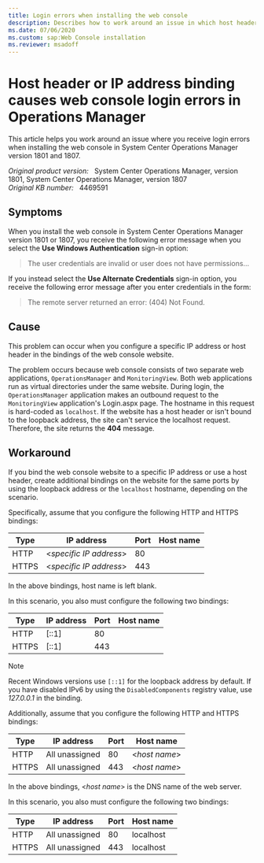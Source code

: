 ```yaml
---
title: Login errors when installing the web console
description: Describes how to work around an issue in which host header or IP address binding causes web console login errors in System Center Operations Manager version 1801, 1807, 2019, or 2022.
ms.date: 07/06/2020
ms.custom: sap:Web Console installation
ms.reviewer: msadoff
---
```

# Host header or IP address binding causes web console login errors in Operations Manager

This article helps you work around an issue where you receive login errors when installing the web console in System Center Operations Manager version 1801 and 1807.

_Original product version:_ &nbsp; System Center Operations Manager, version 1801, System Center Operations Manager, version 1807  
_Original KB number:_ &nbsp; 4469591

## Symptoms

When you install the web console in System Center Operations Manager version 1801 or 1807, you receive the following error message when you select the **Use Windows Authentication** sign-in option:

> The user credentials are invalid or user does not have permissions...

If you instead select the **Use Alternate Credentials** sign-in option, you receive the following error message after you enter credentials in the form:

> The remote server returned an error: (404) Not Found.

## Cause

This problem can occur when you configure a specific IP address or host header in the bindings of the web console website.

The problem occurs because web console consists of two separate web applications, `OperationsManager` and `MonitoringView`. Both web applications run as virtual directories under the same website. During login, the `OperationsManager` application makes an outbound request to the `MonitoringView` application's Login.aspx page. The hostname in this request is hard-coded as `localhost`. If the website has a host header or isn't bound to the loopback address, the site can't service the localhost request. Therefore, the site returns the **404** message.

## Workaround

If you bind the web console website to a specific IP address or use a host header, create additional bindings on the website for the same ports by using the loopback address or the `localhost` hostname, depending on the scenario.

Specifically, assume that you configure the following HTTP and HTTPS bindings:

|Type|IP address|Port|Host name|
|---|---|---|---|
|HTTP|\<_specific IP address_>|80||
|HTTPS|\<_specific IP address_>|443||
  
In the above bindings, host name is left blank.

In this scenario, you also must configure the following two bindings:

|Type|IP address|Port|Host name|
|---|---|---|---|
|HTTP|[::1]|80||
|HTTPS|[::1]|443||
  
> [!NOTE]
> Recent Windows versions use `[::1]` for the loopback address by default. If you have disabled IPv6 by using the `DisabledComponents` registry value, use _127.0.0.1_ in the binding.

Additionally, assume that you configure the following HTTP and HTTPS bindings:

|Type|IP address|Port|Host name|
|---|---|---|---|
|HTTP|All unassigned|80|\<_host name_>|
|HTTPS|All unassigned|443|\<_host name_>|
  
In the above bindings, \<_host name_> is the DNS name of the web server.

In this scenario, you also must configure the following two bindings:

|Type|IP address|Port|Host name|
|---|---|---|---|
|HTTP|All unassigned|80|localhost|
|HTTPS|All unassigned|443|localhost|
